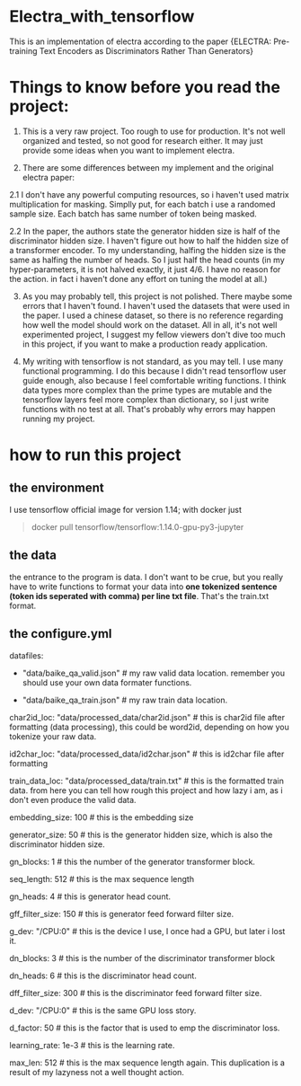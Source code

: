 # Electra_with_tensorflow
This is an implementation of electra according to the paper {ELECTRA: Pre-training Text Encoders as Discriminators Rather Than Generators}

# Things to know before you read the project:

1. This is a very raw project. Too rough to use for production. It's not well organized and tested, so not good for research either. It may just provide some ideas when you want to implement electra.

2. There are some differences between my implement and the original electra paper:

2.1 I don't have any powerful computing resources, so i haven't used matrix multiplication for masking. Simplly put, for each batch i use a randomed sample size. Each batch has same number of token being masked.

2.2 In the paper, the authors state the generator hidden size is half of the discriminator hidden size. I haven't figure out how to half the hidden size of a transformer encoder. To my understanding, halfing the hidden size is the same as halfing the number of heads. So I just half the head counts (in my hyper-parameters, it is not halved exactly, it just 4/6. I have no reason for the action. in fact i haven't done any effort on tuning the model at all.)

3. As you may probably tell, this project is not polished. There maybe some errors that I haven't found. I haven't used the datasets that were used in the paper. I used a chinese dataset, so there is no reference regarding how well the model should work on the dataset. All in all, it's not well experimented project, I suggest my fellow viewers don't dive too much in this project, if you want to make a production ready application.

4. My writing with tensorflow is not standard, as you may tell. I use many functional programming. I do this because I didn't read tensorflow user guide enough, also because I feel comfortable writing functions. I think data types more complex than the prime types are mutable and the tensorflow layers feel more complex than dictionary, so I just write functions with no test at all. That's probably why errors may happen running my project.

# how to run this project
## the environment 
I use tensorflow official image for version 1.14; with docker just 
> docker pull tensorflow/tensorflow:1.14.0-gpu-py3-jupyter

## the data
the entrance to the program is data. I don't want to be crue, but you really have to write functions to format your data into **one tokenized sentence (token ids seperated with comma) per line txt file**. That's the train.txt format.

## the configure.yml
datafiles: 

 - "data/baike_qa_valid.json" # my raw valid data location. remember you should use your own data formater functions. 

- "data/baike_qa_train.json" # my raw train data location.

char2id_loc: "data/processed_data/char2id.json" # this is char2id file after formatting (data processing), this could be word2id, depending on how you tokenize your raw data.

id2char_loc: "data/processed_data/id2char.json" # this is id2char file after formatting

train_data_loc: "data/processed_data/train.txt" # this is the formatted train data. from here you can tell how rough this project and how lazy i am, as i don't even produce the valid data.

embedding_size: 100 # this is the embedding size

generator_size: 50 # this is the generator hidden size, which is also the discriminator hidden size.

gn_blocks: 1 # this the number of the generator transformer block.

seq_length: 512 # this is the max sequence length

gn_heads: 4 # this is generator head count.

gff_filter_size: 150 # this is generator feed forward filter size.

g_dev: "/CPU:0" # this is the device I use, I once had a GPU, but later i lost it.

dn_blocks: 3 # this is the number of the discriminator transformer block

dn_heads: 6 # this is the discriminator head count.

dff_filter_size: 300 # this is the discriminator feed forward filter size.

d_dev: "/CPU:0" # this is the same GPU loss story.

d_factor: 50 # this is the factor that is used to emp the discriminator loss.

learning_rate: 1e-3 # this is the learning rate.

max_len: 512 # this is the max sequence length again. This duplication is a result of my lazyness not a well thought action.
